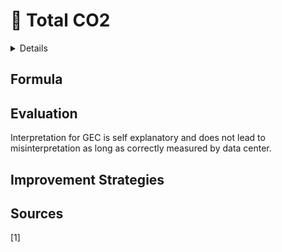 # 🌿 Total CO2

<details>

<summary>Details</summary>

Unit: **NA / %**

Minimum: **0.0**

Maximum: **1.0**

Ideal: **1.0**

Industry Measure: Netherlands ([DDA 2020](https://www.dutchdatacenters.nl/en/positions/energy-sustainability/)) **80%**

****

</details>

## Formula

## Evaluation

Interpretation for GEC is self explanatory and does not lead to misinterpretation as long as correctly measured by data center.&#x20;

## Improvement Strategies

## Sources

\[1]&#x20;
